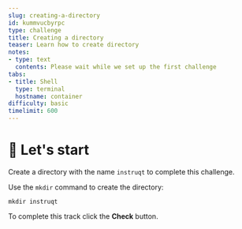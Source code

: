 ```yaml
---
slug: creating-a-directory
id: kummvucbyrpc
type: challenge
title: Creating a directory
teaser: Learn how to create directory
notes:
- type: text
  contents: Please wait while we set up the first challenge
tabs:
- title: Shell
  type: terminal
  hostname: container
difficulty: basic
timelimit: 600
---
```


🤖 Let's start
==============

Create a directory with the name `instruqt` to complete this challenge.

Use the `mkdir` command to create the directory:

```
mkdir instruqt
```

To complete this track click the **Check** button.

